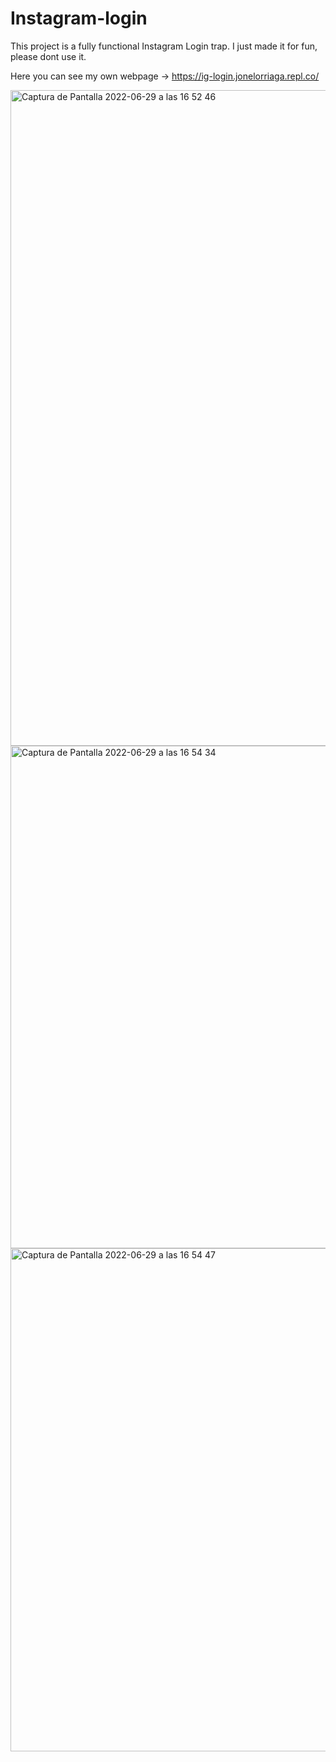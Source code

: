 # Instagram-login

This project is a fully functional Instagram Login trap.
I just made it for fun, please dont use it.

Here you can see my own webpage -> https://ig-login.jonelorriaga.repl.co/

<img width="1049" alt="Captura de Pantalla 2022-06-29 a las 16 52 46" src="https://user-images.githubusercontent.com/90343007/176467697-672349d9-f867-4950-8b53-bc6fc46e73c1.png">

<img width="804" alt="Captura de Pantalla 2022-06-29 a las 16 54 34" src="https://user-images.githubusercontent.com/90343007/176468134-fa82a4d8-ab93-471e-b00e-80121f050017.png">

<img width="805" alt="Captura de Pantalla 2022-06-29 a las 16 54 47" src="https://user-images.githubusercontent.com/90343007/176468202-db9abd42-18f4-4aa9-b1d7-834f09f6c399.png">


